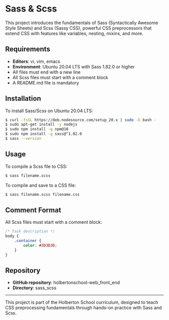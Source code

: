 # Sass & Scss

This project introduces the fundamentals of Sass (Syntactically Awesome Style Sheets) and Scss (Sassy CSS), powerful CSS preprocessors that extend CSS with features like variables, nesting, mixins, and more.

## Requirements

- **Editors**: vi, vim, emacs
- **Environment**: Ubuntu 20.04 LTS with Sass 1.82.0 or higher
- All files must end with a new line
- All Scss files must start with a comment block
- A README.md file is mandatory

## Installation

To install Sass/Scss on Ubuntu 20.04 LTS:

```bash
$ curl -fsSL https://deb.nodesource.com/setup_20.x | sudo -E bash -
$ sudo apt-get install -y nodejs
$ sudo npm install -g npm@10
$ sudo npm install -g sass@^1.82.0
$ sass --version
```

## Usage

To compile a Scss file to CSS:

```bash
$ sass filename.scss
```

To compile and save to a CSS file:

```bash
$ sass filename.scss filename.css
```

## Comment Format

All Scss files must start with a comment block:

```scss
/* Task description */
body {
    .container {
        color: #3D3D3D;
    }
}
```

## Repository

- **GitHub repository**: holbertonschool-web_front_end
- **Directory**: sass_scss

---

This project is part of the Holberton School curriculum, designed to teach CSS preprocessing fundamentals through hands-on practice with Sass and Scss.